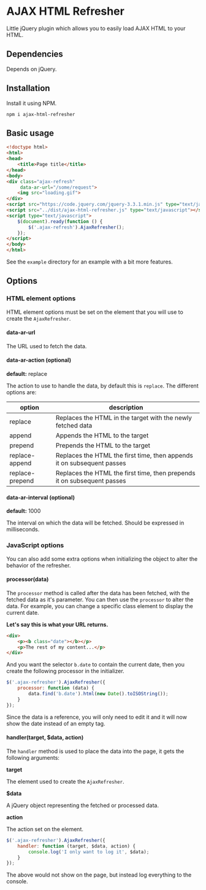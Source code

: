 # AJAX HTML Refresher

Little jQuery plugin which allows you to easily load AJAX HTML to your HTML.

## Dependencies

Depends on jQuery.

## Installation

Install it using NPM.

`npm i ajax-html-refresher`

## Basic usage

```html
<!doctype html>
<html>
<head>
    <title>Page title</title>
</head>
<body>
<div class="ajax-refresh"
     data-ar-url="/some/request">
    <img src="loading.gif">
</div>
<script src="https://code.jquery.com/jquery-3.3.1.min.js" type="text/javascript"></script>
<script src="../dist/ajax-html-refresher.js" type="text/javascript"></script>
<script type="text/javascript">
    $(document).ready(function () {
        $('.ajax-refresh').AjaxRefresher();
    });
</script>
</body>
</html>
```
See the `example` directory for an example with a bit more features.

## Options

### HTML element options

HTML element options must be set on the element that you will use to create the `AjaxRefresher`.

#### data-ar-url

The URL used to fetch the data.

#### data-ar-action (optional)

**default:** replace

The action to use to handle the data, by default this is `replace`. The different options are:

| option            | description |
| ----------------- | ----------- |
| replace           | Replaces the HTML in the target with the newly fetched data |
| append            | Appends the HTML to the target |
| prepend           | Prepends the HTML to the target |
| replace-append    | Replaces the HTML the first time, then appends it on subsequent passes |
| replace-prepend   | Replaces the HTML the first time, then prepends it on subsequent passes |

#### data-ar-interval (optional)

**default:** 1000

The interval on which the data will be fetched. Should be expressed in milliseconds.

### JavaScript options

You can also add some extra options when initializing the object to alter the behavior of the refresher.

#### processor(data)

The `processor` method is called after the data has been fetched, with the fetched data as it's parameter. You can then
use the `processor` to alter the data. For example, you can change a specific class element to display the current date.

**Let's say this is what your URL returns.**
```html
<div>
    <p><b class="date"></b></p>
    <p>The rest of my content...</p>
</div>
```

And you want the selector `b.date` to contain the current date, then you create the following processor in the initializer.

```js 
$('.ajax-refresher').AjaxRefresher({
    processor: function (data) {
        data.find('b.date').html(new Date().toISOString());
    }
});
```

Since the data is a reference, you will only need to edit it and it will now show the date instead of an empty tag.

#### handler(target, $data, action)

The `handler` method is used to place the data into the page, it gets the following arguments:

**target**

The element used to create the `AjaxRefresher`.

**$data**

A jQuery object representing the fetched or processed data.

**action**

The action set on the element.

```js
$('.ajax-refresher').AjaxRefresher({
    handler: function (target, $data, action) {
        console.log('I only want to log it', $data);
    }
});
```

The above would not show on the page, but instead log everything to the console.